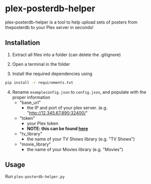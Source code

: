 # plex-posterdb-helper

plex-posterdb-helper is a tool to help upload sets of posters from theposterdb to your Plex server in seconds!

## Installation

1. Extract all files into a folder (can delete the .gitignore)

2. Open a terminal in the folder

3. Install the required dependencies using

```bash
pip install -r requirements.txt
```

4. Rename `exampleconfig.json` to `config.json`, and populate with the proper information
   - "base_url"
        - the IP and port of your plex server. (e.g. "http://12.345.67.890:32400/"
   - "token"
        - your Plex token
        - **NOTE: this can be found [here](https://support.plex.tv/articles/204059436-finding-an-authentication-token-x-plex-token/)**
   - "tv_library"
        - the name of your TV Shows library (e.g. "TV Shows")
    - "movie_library"
        - the name of your Movies library (e.g. "Movies")

## Usage

Run `plex-posterdb-helper.py`

